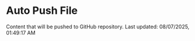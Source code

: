 # Auto Push File

Content that will be pushed to GitHub repository.
Last updated: 08/07/2025, 01:49:17 AM